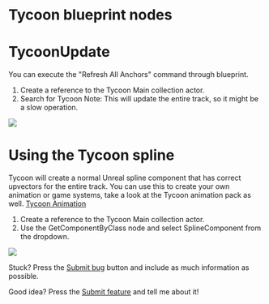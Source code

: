 # Tycoon blueprint nodes

# TycoonUpdate

You can execute the "Refresh All Anchors" command through blueprint.
1. Create a reference to the Tycoon Main collection actor.
2. Search for Tycoon
Note: This will update the entire track, so it might be a slow operation. 

![](/img/tycoonupdatebp.PNG)


# Using the Tycoon spline

Tycoon will create a normal Unreal spline component that has correct upvectors for the entire track.
You can use this to create your own animation or game systems, take a look at the Tycoon animation pack as well. [Tycoon Animation](install_tycoon_animation.md)

1. Create a reference to the Tycoon Main collection actor.
2. Use the GetComponentByClass node and select SplineComponent from the dropdown.

![](/img/tycoonsplinebp.PNG)


Stuck?
Press the [Submit bug](https://tycoon.atlassian.net/servicedesk/customer/portal/3/group/3/create/10014) button and include as much information as possible.

Good idea?
Press the [Submit feature](https://tycoon.atlassian.net/servicedesk/customer/portal/3/group/3/create/10015) and tell me about it!
